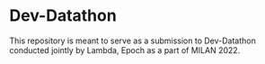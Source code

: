 # Dev-Datathon
This repository is meant to serve as a submission to Dev-Datathon conducted jointly by Lambda, Epoch as a part of MILAN 2022. 


